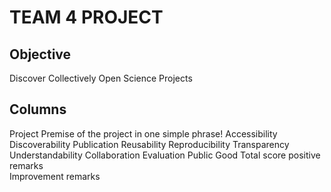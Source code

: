 # TEAM 4 PROJECT

## Objective
Discover Collectively Open Science Projects

## Columns
Project 
Premise of the project in one simple phrase!
Accessibility 
Discoverability
Publication
Reusability
Reproducibility
Transparency
Understandability
Collaboration
Evaluation
Public Good
Total score
positive remarks 	
Improvement remarks
